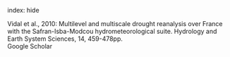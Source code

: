 index: hide

<div class="Citation">

  <div class="Citation-body">
    <div class="Citation-text">Vidal et al., 2010: Multilevel and multiscale drought reanalysis over France with the Safran-Isba-Modcou hydrometeorological suite. <span class="Article-journal">Hydrology and Earth System Sciences, </span><span class="Article-volume">14, </span>459-478pp.</div>
    <div class="Citation-links">
      <div class="CitationLink" data-href="https://scholar.google.com/scholar?q=Multilevel+and+multiscale+drought+reanalysis+over+France+with+the+Safran-Isba-Modcou+hydrometeorological+suite">
        <div class="CitationLink-icon CitationLink-Scholar"></div>
        <div class="CitationLink-text">Google Scholar</div>
      </div>
    </div>
  </div>
</div>


<div class="Citation-copy">

</div>